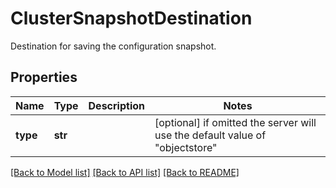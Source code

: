 # ClusterSnapshotDestination

Destination for saving the configuration snapshot.
## Properties
Name | Type | Description | Notes
------------ | ------------- | ------------- | -------------
**type** | **str** |  | [optional]  if omitted the server will use the default value of "objectstore"

[[Back to Model list]](../README.md#documentation-for-models) [[Back to API list]](../README.md#documentation-for-api-endpoints) [[Back to README]](../README.md)


